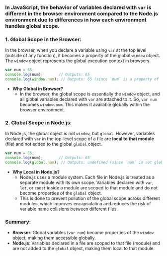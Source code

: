 ### In JavaScript, the behavior of variables declared with `var` is different in the browser environment compared to the Node.js environment due to differences in how each environment handles global scope.

### 1. **Global Scope in the Browser:**
In the browser, when you declare a variable using `var` at the top level (outside of any function), it becomes a property of the global `window` object. The `window` object represents the global execution context in browsers.

```javascript
var num = 65;
console.log(num);       // Outputs: 65
console.log(window.num); // Outputs: 65 (since `num` is a property of `window`)
```

- **Why Global in Browser?**
  - In the browser, the global scope is essentially the `window` object, and all global variables declared with `var` are attached to it. So, `var num` becomes `window.num`. This makes it available globally within the browser environment.
  
### 2. **Global Scope in Node.js:**
In Node.js, the global object is not `window`, but `global`. However, variables declared with `var` in the top-level scope of a file are **local to that module** (file) and not added to the global `global` object.

```javascript
var num = 65;
console.log(num);       // Outputs: 65
console.log(global.num); // Outputs: undefined (since `num` is not global in Node.js)
```

- **Why Local in Node.js?**
  - Node.js uses a module system. Each file in Node.js is treated as a separate module with its own scope. Variables declared with `var`, `let`, or `const` inside a module are scoped to that module and do not become properties of the `global` object.
  - This is done to prevent pollution of the global scope across different modules, which improves encapsulation and reduces the risk of variable name collisions between different files.

### Summary:

- **Browser**: Global variables (`var num`) become properties of the `window` object, making them accessible globally.
- **Node.js**: Variables declared in a file are scoped to that file (module) and are not added to the `global` object, making them local to that module.
```